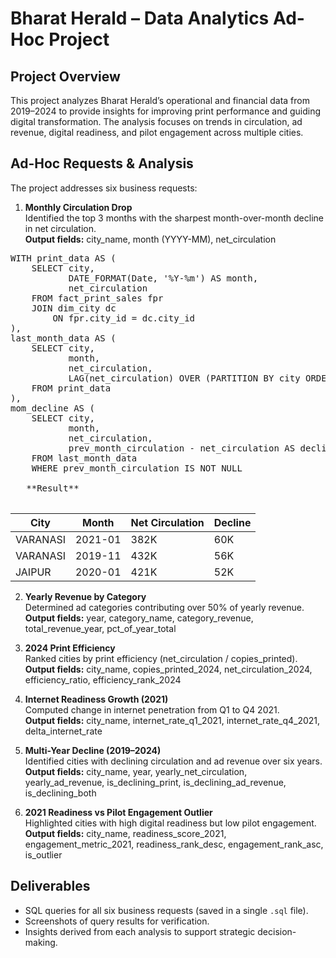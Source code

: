 # Bharat Herald – Data Analytics Ad-Hoc Project

## Project Overview
This project analyzes Bharat Herald’s operational and financial data from 2019–2024 to provide insights for improving print performance and guiding digital transformation. The analysis focuses on trends in circulation, ad revenue, digital readiness, and pilot engagement across multiple cities.

## Ad-Hoc Requests & Analysis
The project addresses six business requests:

1. **Monthly Circulation Drop**  
   Identified the top 3 months with the sharpest month-over-month decline in net circulation.  
   **Output fields:** city_name, month (YYYY-MM), net_circulation  
   
<pre>
WITH print_data AS (
    SELECT city,
           DATE_FORMAT(Date, '%Y-%m') AS month,
           net_circulation
    FROM fact_print_sales fpr
    JOIN dim_city dc
        ON fpr.city_id = dc.city_id
),
last_month_data AS (
    SELECT city,
           month,
           net_circulation,
           LAG(net_circulation) OVER (PARTITION BY city ORDER BY month) AS prev_month_circulation
    FROM print_data
),
mom_decline AS (
    SELECT city,
           month,
           net_circulation,
           prev_month_circulation - net_circulation AS decline
    FROM last_month_data
    WHERE prev_month_circulation IS NOT NULL

   **Result**
   </pre>
| City     | Month    | Net Circulation | Decline |
|----------|---------|----------------|---------|
| VARANASI | 2021-01 | 382K           | 60K     |
| VARANASI | 2019-11 | 432K           | 56K     |
| JAIPUR   | 2020-01 | 421K           | 52K     |



   2. **Yearly Revenue by Category**  
   Determined ad categories contributing over 50% of yearly revenue.  
   **Output fields:** year, category_name, category_revenue, total_revenue_year, pct_of_year_total  

3. **2024 Print Efficiency**  
   Ranked cities by print efficiency (net_circulation / copies_printed).  
   **Output fields:** city_name, copies_printed_2024, net_circulation_2024, efficiency_ratio, efficiency_rank_2024  

4. **Internet Readiness Growth (2021)**  
   Computed change in internet penetration from Q1 to Q4 2021.  
   **Output fields:** city_name, internet_rate_q1_2021, internet_rate_q4_2021, delta_internet_rate  

5. **Multi-Year Decline (2019–2024)**  
   Identified cities with declining circulation and ad revenue over six years.  
   **Output fields:** city_name, year, yearly_net_circulation, yearly_ad_revenue, is_declining_print, is_declining_ad_revenue, is_declining_both  

6. **2021 Readiness vs Pilot Engagement Outlier**  
   Highlighted cities with high digital readiness but low pilot engagement.  
   **Output fields:** city_name, readiness_score_2021, engagement_metric_2021, readiness_rank_desc, engagement_rank_asc, is_outlier  

## Deliverables
- SQL queries for all six business requests (saved in a single `.sql` file).  
- Screenshots of query results for verification.  
- Insights derived from each analysis to support strategic decision-making.

